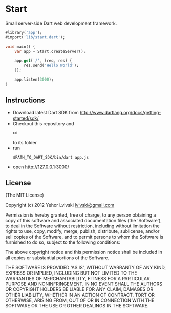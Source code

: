 # Start

Small server-side Dart web development framework.

``` dart
#library('app');
#import('lib/start.dart');

void main() {
    var app = Start.createServer();

    app.get('/', (req, res) {
        res.send('Hello World');
    });

    app.listen(3000);
}
```

## Instructions
- Download latest Dart SDK from http://www.dartlang.org/docs/getting-started/sdk/
- Checkout this repository and
    ```
    cd
    ```
    to its folder
- run
    ```
    $PATH_TO_DART_SDK/bin/dart app.js
    ```
- open http://127.0.0.1:3000/


## License

(The MIT License)

Copyright (c) 2012 Yehor Lvivski <lvivski@gmail.com>

Permission is hereby granted, free of charge, to any person obtaining
a copy of this software and associated documentation files (the
'Software'), to deal in the Software without restriction, including
without limitation the rights to use, copy, modify, merge, publish,
distribute, sublicense, and/or sell copies of the Software, and to
permit persons to whom the Software is furnished to do so, subject to
the following conditions:

The above copyright notice and this permission notice shall be
included in all copies or substantial portions of the Software.

THE SOFTWARE IS PROVIDED 'AS IS', WITHOUT WARRANTY OF ANY KIND,
EXPRESS OR IMPLIED, INCLUDING BUT NOT LIMITED TO THE WARRANTIES OF
MERCHANTABILITY, FITNESS FOR A PARTICULAR PURPOSE AND NONINFRINGEMENT.
IN NO EVENT SHALL THE AUTHORS OR COPYRIGHT HOLDERS BE LIABLE FOR ANY
CLAIM, DAMAGES OR OTHER LIABILITY, WHETHER IN AN ACTION OF CONTRACT,
TORT OR OTHERWISE, ARISING FROM, OUT OF OR IN CONNECTION WITH THE
SOFTWARE OR THE USE OR OTHER DEALINGS IN THE SOFTWARE.
